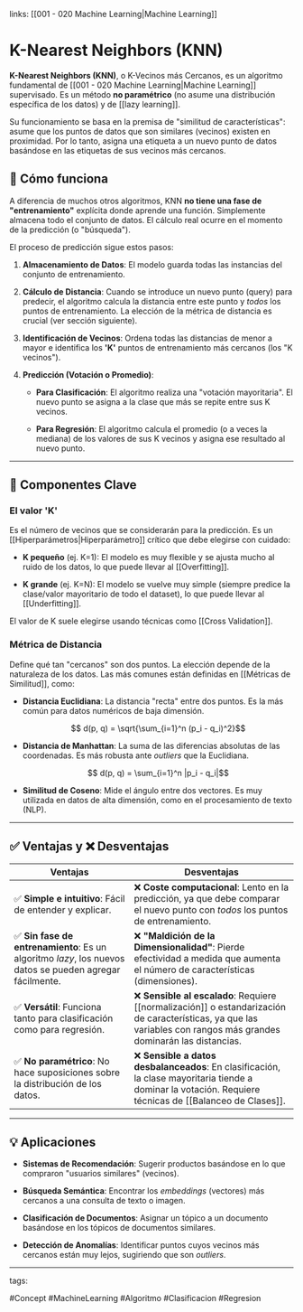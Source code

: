 links: [[001 - 020 Machine Learning|Machine Learning]]


# K-Nearest Neighbors (KNN)

**K-Nearest Neighbors (KNN)**, o K-Vecinos más Cercanos, es un algoritmo fundamental de [[001 - 020 Machine Learning|Machine Learning]] supervisado. Es un método **no paramétrico** (no asume una distribución específica de los datos) y de [[lazy learning]].

Su funcionamiento se basa en la premisa de "similitud de características": asume que los puntos de datos que son similares (vecinos) existen en proximidad. Por lo tanto, asigna una etiqueta a un nuevo punto de datos basándose en las etiquetas de sus vecinos más cercanos.

## 📌 Cómo funciona

A diferencia de muchos otros algoritmos, KNN **no tiene una fase de "entrenamiento"** explícita donde aprende una función. Simplemente almacena todo el conjunto de datos. El cálculo real ocurre en el momento de la predicción (o "búsqueda").

El proceso de predicción sigue estos pasos:

1. **Almacenamiento de Datos**: El modelo guarda todas las instancias del conjunto de entrenamiento.
    
2. **Cálculo de Distancia**: Cuando se introduce un nuevo punto (query) para predecir, el algoritmo calcula la distancia entre este punto y _todos_ los puntos de entrenamiento. La elección de la métrica de distancia es crucial (ver sección siguiente).
    
3. **Identificación de Vecinos**: Ordena todas las distancias de menor a mayor e identifica los **'K'** puntos de entrenamiento más cercanos (los "K vecinos").
    
4. **Predicción (Votación o Promedio)**:
    
    - **Para Clasificación**: El algoritmo realiza una "votación mayoritaria". El nuevo punto se asigna a la clase que más se repite entre sus K vecinos.
        
    - **Para Regresión**: El algoritmo calcula el promedio (o a veces la mediana) de los valores de sus K vecinos y asigna ese resultado al nuevo punto.
        

---

## 🔑 Componentes Clave

### El valor 'K'

Es el número de vecinos que se considerarán para la predicción. Es un [[Hiperparámetros|Hiperparámetro]] crítico que debe elegirse con cuidado:

- **K pequeño** (ej. K=1): El modelo es muy flexible y se ajusta mucho al ruido de los datos, lo que puede llevar al [[Overfitting]].
    
- **K grande** (ej. K=N): El modelo se vuelve muy simple (siempre predice la clase/valor mayoritario de todo el dataset), lo que puede llevar al [[Underfitting]].
    

El valor de K suele elegirse usando técnicas como [[Cross Validation]].

### Métrica de Distancia

Define qué tan "cercanos" son dos puntos. La elección depende de la naturaleza de los datos. Las más comunes están definidas en [[Métricas de Similitud]], como:

- **Distancia Euclidiana**: La distancia "recta" entre dos puntos. Es la más común para datos numéricos de baja dimensión.
    
    $$ d(p, q) = \sqrt{\sum_{i=1}^n (p_i - q_i)^2}$$
    
- **Distancia de Manhattan**: La suma de las diferencias absolutas de las coordenadas. Es más robusta ante _outliers_ que la Euclidiana.
    
    $$ d(p, q) = \sum_{i=1}^n |p_i - q_i|$$
    
- **Similitud de Coseno**: Mide el ángulo entre dos vectores. Es muy utilizada en datos de alta dimensión, como en el procesamiento de texto (NLP).
    

---

## ✅ Ventajas y ❌ Desventajas

|**Ventajas**|**Desventajas**|
|---|---|
|✅ **Simple e intuitivo**: Fácil de entender y explicar.|❌ **Coste computacional**: Lento en la predicción, ya que debe comparar el nuevo punto con _todos_ los puntos de entrenamiento.|
|✅ **Sin fase de entrenamiento**: Es un algoritmo _lazy_, los nuevos datos se pueden agregar fácilmente.|❌ **"Maldición de la Dimensionalidad"**: Pierde efectividad a medida que aumenta el número de características (dimensiones).|
|✅ **Versátil**: Funciona tanto para clasificación como para regresión.|❌ **Sensible al escalado**: Requiere [[normalización]] o estandarización de características, ya que las variables con rangos más grandes dominarán las distancias.|
|✅ **No paramétrico**: No hace suposiciones sobre la distribución de los datos.|❌ **Sensible a datos desbalanceados**: En clasificación, la clase mayoritaria tiende a dominar la votación. Requiere técnicas de [[Balanceo de Clases]].|

---

## 💡 Aplicaciones

- **Sistemas de Recomendación**: Sugerir productos basándose en lo que compraron "usuarios similares" (vecinos).
    
- **Búsqueda Semántica**: Encontrar los _embeddings_ (vectores) más cercanos a una consulta de texto o imagen.
    
- **Clasificación de Documentos**: Asignar un tópico a un documento basándose en los tópicos de documentos similares.
    
- **Detección de Anomalías**: Identificar puntos cuyos vecinos más cercanos están muy lejos, sugiriendo que son _outliers_.
    

---

tags:

#Concept #MachineLearning #Algoritmo #Clasificacion #Regresion